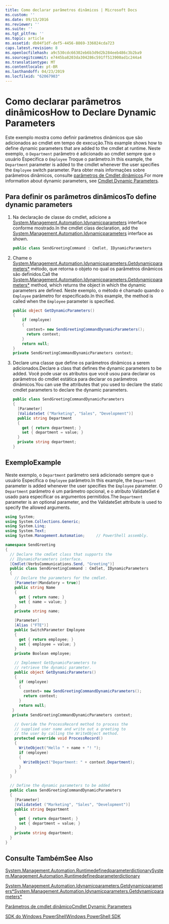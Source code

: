 ```yaml
---
title: Como declarar parâmetros dinâmicos | Microsoft Docs
ms.custom: ''
ms.date: 09/13/2016
ms.reviewer: ''
ms.suite: ''
ms.tgt_pltfrm: ''
ms.topic: article
ms.assetid: db04f1df-def5-4456-8869-336024cda723
caps.latest.revision: 8
ms.openlocfilehash: a9c530cdc66302eb6b3d9d2b284eeb486c3b2ba9
ms.sourcegitcommit: e7445ba8203da304286c591ff513900ad1c244a4
ms.translationtype: MT
ms.contentlocale: pt-BR
ms.lasthandoff: 04/23/2019
ms.locfileid: "62067903"
---
```

# <a name="how-to-declare-dynamic-parameters"></a><span data-ttu-id="7e39c-102">Como declarar parâmetros dinâmicos</span><span class="sxs-lookup"><span data-stu-id="7e39c-102">How to Declare Dynamic Parameters</span></span>

<span data-ttu-id="7e39c-103">Este exemplo mostra como definir parâmetros dinâmicos que são adicionados ao cmdlet em tempo de execução.</span><span class="sxs-lookup"><span data-stu-id="7e39c-103">This example shows how to define dynamic parameters that are added to the cmdlet at runtime.</span></span> <span data-ttu-id="7e39c-104">Neste exemplo, o `Department` parâmetro é adicionado ao cmdlet sempre que o usuário Especifica o `Employee` Troque o parâmetro.</span><span class="sxs-lookup"><span data-stu-id="7e39c-104">In this example, the `Department` parameter is added to the cmdlet whenever the user specifies the `Employee` switch parameter.</span></span> <span data-ttu-id="7e39c-105">Para obter mais informações sobre parâmetros dinâmicos, consulte [parâmetros de Cmdlet dinâmicos](./cmdlet-dynamic-parameters.md).</span><span class="sxs-lookup"><span data-stu-id="7e39c-105">For more information about dynamic parameters, see [Cmdlet Dynamic Parameters](./cmdlet-dynamic-parameters.md).</span></span>

## <a name="to-define-dynamic-parameters"></a><span data-ttu-id="7e39c-106">Para definir os parâmetros dinâmicos</span><span class="sxs-lookup"><span data-stu-id="7e39c-106">To define dynamic parameters</span></span>

1. <span data-ttu-id="7e39c-107">Na declaração de classe do cmdlet, adicione a [System.Management.Automation.Idynamicparameters](/dotnet/api/System.Management.Automation.IDynamicParameters) interface conforme mostrado.</span><span class="sxs-lookup"><span data-stu-id="7e39c-107">In the cmdlet class declaration, add the [System.Management.Automation.Idynamicparameters](/dotnet/api/System.Management.Automation.IDynamicParameters) interface as shown.</span></span>

   ```csharp
   public class SendGreetingCommand : Cmdlet, IDynamicParameters
   ```

2. <span data-ttu-id="7e39c-108">Chame o [System.Management.Automation.Idynamicparameters.Getdynamicparameters\*](/dotnet/api/System.Management.Automation.IDynamicParameters.GetDynamicParameters) método, que retorna o objeto no qual os parâmetros dinâmicos são definidos.</span><span class="sxs-lookup"><span data-stu-id="7e39c-108">Call the [System.Management.Automation.Idynamicparameters.Getdynamicparameters\*](/dotnet/api/System.Management.Automation.IDynamicParameters.GetDynamicParameters) method, which returns the object in which the dynamic parameters are defined.</span></span> <span data-ttu-id="7e39c-109">Neste exemplo, o método é chamado quando o `Employee` parâmetro for especificado.</span><span class="sxs-lookup"><span data-stu-id="7e39c-109">In this example, the method is called when the `Employee` parameter is specified.</span></span>

   ```csharp
   public object GetDynamicParameters()
   {
       if (employee)
       {
         context= new SendGreetingCommandDynamicParameters();
         return context;
       }
       return null;
   }
   private SendGreetingCommandDynamicParameters context;
   ```

3. <span data-ttu-id="7e39c-110">Declare uma classe que define os parâmetros dinâmicos a serem adicionados.</span><span class="sxs-lookup"><span data-stu-id="7e39c-110">Declare a class that defines the dynamic parameters to be added.</span></span> <span data-ttu-id="7e39c-111">Você pode usar os atributos que você usou para declarar os parâmetros do cmdlet estática para declarar os parâmetros dinâmicos.</span><span class="sxs-lookup"><span data-stu-id="7e39c-111">You can use the attributes that you used to declare the static cmdlet parameters to declare the dynamic parameters.</span></span>

   ```csharp
   public class SendGreetingCommandDynamicParameters
   {
     [Parameter]
     [ValidateSet ("Marketing", "Sales", "Development")]
     public string Department
     {
       get { return department; }
       set { department = value; }
     }
     private string department;
   }
   ```

## <a name="example"></a><span data-ttu-id="7e39c-112">Exemplo</span><span class="sxs-lookup"><span data-stu-id="7e39c-112">Example</span></span>

<span data-ttu-id="7e39c-113">Neste exemplo, o `Department` parâmetro será adicionado sempre que o usuário Especifica o `Employee` parâmetro.</span><span class="sxs-lookup"><span data-stu-id="7e39c-113">In this example, the `Department` parameter is added whenever the user specifies the `Employee` parameter.</span></span> <span data-ttu-id="7e39c-114">O `Department` parâmetro é um parâmetro opcional, e o atributo ValidateSet é usado para especificar os argumentos permitidos.</span><span class="sxs-lookup"><span data-stu-id="7e39c-114">The `Department` parameter is an optional parameter, and the ValidateSet attribute is used to specify the allowed arguments.</span></span>

```csharp
using System;
using System.Collections.Generic;
using System.Linq;
using System.Text;
using System.Management.Automation;     // PowerShell assembly.

namespace SendGreeting
{
  // Declare the cmdlet class that supports the
  // IDynamicParameters interface.
  [Cmdlet(VerbsCommunications.Send, "Greeting")]
  public class SendGreetingCommand : Cmdlet, IDynamicParameters
  {
    // Declare the parameters for the cmdlet.
    [Parameter(Mandatory = true)]
    public string Name
    {
      get { return name; }
      set { name = value; }
    }
    private string name;

    [Parameter]
    [Alias ("FTE")]
    public SwitchParameter Employee
    {
      get { return employee; }
      set { employee = value; }
    }
    private Boolean employee;

    // Implement GetDynamicParameters to
    // retrieve the dynamic parameter.
    public object GetDynamicParameters()
    {
      if (employee)
      {
        context= new SendGreetingCommandDynamicParameters();
        return context;
      }
      return null;
   }
   private SendGreetingCommandDynamicParameters context;

    // Overide the ProcessRecord method to process the
    // supplied user name and write out a greeting to
    // the user by calling the WriteObject method.
    protected override void ProcessRecord()
    {
      WriteObject("Hello " + name + "! ");
      if (employee)
      {
        WriteObject("Department: " + context.Department);
      }
    }
  }

  // Define the dynamic parameters to be added
  public class SendGreetingCommandDynamicParameters
  {
    [Parameter]
    [ValidateSet ("Marketing", "Sales", "Development")]
    public string Department
    {
      get { return department; }
      set { department = value; }
    }
    private string department;
  }
}
```

## <a name="see-also"></a><span data-ttu-id="7e39c-115">Consulte Também</span><span class="sxs-lookup"><span data-stu-id="7e39c-115">See Also</span></span>

[<span data-ttu-id="7e39c-116">System.Management.Automation.Runtimedefinedparameterdictionary</span><span class="sxs-lookup"><span data-stu-id="7e39c-116">System.Management.Automation.Runtimedefinedparameterdictionary</span></span>](/dotnet/api/System.Management.Automation.RuntimeDefinedParameterDictionary)

[<span data-ttu-id="7e39c-117">System.Management.Automation.Idynamicparameters.Getdynamicparameters\*</span><span class="sxs-lookup"><span data-stu-id="7e39c-117">System.Management.Automation.Idynamicparameters.Getdynamicparameters\*</span></span>](/dotnet/api/System.Management.Automation.IDynamicParameters.GetDynamicParameters)

[<span data-ttu-id="7e39c-118">Parâmetros de cmdlet dinâmico</span><span class="sxs-lookup"><span data-stu-id="7e39c-118">Cmdlet Dynamic Parameters</span></span>](./cmdlet-dynamic-parameters.md)

[<span data-ttu-id="7e39c-119">SDK do Windows PowerShell</span><span class="sxs-lookup"><span data-stu-id="7e39c-119">Windows PowerShell SDK</span></span>](../windows-powershell-reference.md)